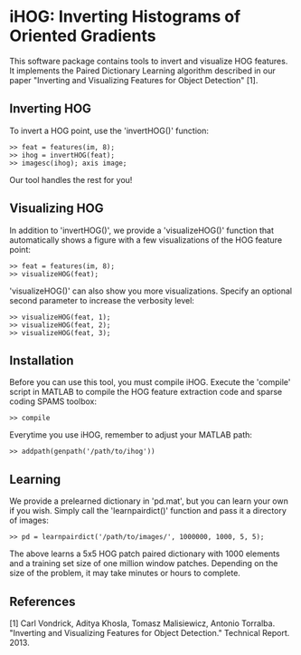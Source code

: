 iHOG: Inverting Histograms of Oriented Gradients
================================================

This software package contains tools to invert and visualize HOG features.
It implements the Paired Dictionary Learning algorithm described in our
paper "Inverting and Visualizing Features for Object Detection" [1].

Inverting HOG
-------------

To invert a HOG point, use the 'invertHOG()' function:

    >> feat = features(im, 8);
    >> ihog = invertHOG(feat);
    >> imagesc(ihog); axis image;

Our tool handles the rest for you!

Visualizing HOG
---------------

In addition to 'invertHOG()', we provide a 'visualizeHOG()' function that
automatically shows a figure with a few visualizations of the HOG feature point:

    >> feat = features(im, 8);
    >> visualizeHOG(feat);

'visualizeHOG()' can also show you more visualizations. Specify an optional second
parameter to increase the verbosity level:

    >> visualizeHOG(feat, 1);
    >> visualizeHOG(feat, 2);
    >> visualizeHOG(feat, 3);


Installation
------------

Before you can use this tool, you must compile iHOG. Execute the 'compile'
script in MATLAB to compile the HOG feature extraction code and sparse coding
SPAMS toolbox:

    >> compile
    
Everytime you use iHOG, remember to adjust your MATLAB path:

    >> addpath(genpath('/path/to/ihog'))

Learning
--------

We provide a prelearned dictionary in 'pd.mat', but you can learn your own if
you wish. Simply call the 'learnpairdict()' function and pass it a directory of
images:

    >> pd = learnpairdict('/path/to/images/', 1000000, 1000, 5, 5);

The above learns a 5x5 HOG patch paired dictionary with 1000 elements and a training
set size of one million window patches. Depending on the size of the problem, it may
take minutes or hours to complete.

References
----------

[1] Carl Vondrick, Aditya Khosla, Tomasz Malisiewicz, Antonio Torralba.
"Inverting and Visualizing Features for Object Detection." Technical Report.
2013.
